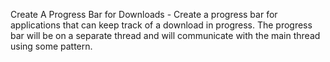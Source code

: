 Create A Progress Bar for Downloads - Create a progress bar for applications that can keep track of a download in progress. The progress bar will be on a separate thread and will communicate with the main thread using some pattern.
